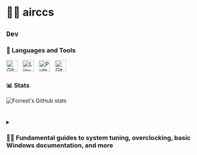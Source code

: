 # 🏄‍♂️ airccs

**`Dev`**
---

### 🧰 Languages and Tools

<img align="left" alt="Git" width="30px" style="padding-right:10px;" src="https://cdn.jsdelivr.net/gh/devicons/devicon/icons/git/git-original.svg" />
<img align="left" alt="Linux" width="30px" style="padding-right:10px;" src="https://cdn.jsdelivr.net/gh/devicons/devicon/icons/linux/linux-original.svg" />
<img align="left" alt="Python" width="30px" style="padding-right:10px;" src="https://cdn.jsdelivr.net/gh/devicons/devicon/icons/python/python-plain.svg" />
<img align="left" alt="GitHub" width="30px" style="padding-right:10px;" src="https://cdn.jsdelivr.net/gh/devicons/devicon/icons/github/github-original.svg" />
<br />

#

### 📊 Stats

![Forrest's GitHub stats](https://github-readme-stats.vercel.app/api?username=airccs&show_icons=true&theme=gruvbox)

<!-- ![GitHub Streak](https://streak-stats.demolab.com?user=ForrestKnight&theme=gruvbox&border_radius=4.5) -->

#

<details>
 <summary><h3>👨‍💻 Fundamental guides to system tuning, overclocking, basic Windows documentation, and more</h3></summary>
   
**ACT WIN + OFFICE**

https://github.com/massgravel/Microsoft-Activation-Scripts

1) В Windows 8.1/10/11 щелкните правой кнопкой мыши меню «Пуск» Windows и выберите PowerShell или Терминал (не CMD).
2) 
3) Скопируйте и вставьте приведенный ниже код и нажмите Enter.
   
```irm https://massgrave.dev/get | iex```

5) Вы увидите варианты активации и следуйте инструкциям на экране. Вот и все.

**Windows 10 /11**

https://tb.rg-adguard.net/public.php

https://uupdump.net/ 

**Rufus for ISO convert**

https://github.com/pbatard/rufus/

**Office-Tool download**

https://github.com/YerongAI/Office-Tool/releases

**Debloat Copilot**

https://github.com/thebookisclosed/ViVe

**All vcredist libraries**

https://github.com/abbodi1406/vcredist

**Фундаментальные пособия по настройке системы, оверклокингу, основные разделы документации Windows и другое**

https://github.com/amitxv/PC-Tuning/tree/main

https://github.com/BoringBoredom/PC-Optimization-Hub

https://github.com/sieger/handbook

https://github.com/djdallmann/GamingPCSetup/tree/master

https://learn.microsoft.com/en-us/sysinternals/

https://learn.microsoft.com/ru-ru/windows/win32/procthread/about-processes-and-threads

https://learn.microsoft.com/en-us/windows-hardware/drivers/kernel/?source=recommendations

# **Turtle python**

```python
tracer(0) # ускорение вывода рисунка
pendown() # опустить хвост
	begin_fill() # применение заливки
end_fill() # соответственно окончание заливки
canvas = getcanvas() # создание пересечений
canvas.find_overlapping() # поиск пересечений
```

**Пример кода на счёт точек внутри фигуры:**

```python
from turtle import *

tracer(0)
pendown()
right(90)
cnt = 0
k = 100
begin_fill()
for i in range(123):
    forward(111 * k)
    right(120)
end_fill()
canvas = getcanvas()
for x in range(-1000, 1000):
    for y in range(-1000, 1000):
        if canvas.find_overlapping(x * k, y * k, x * k, y * k) == (5,):
            cnt += 1
print(cnt)
done()
```
